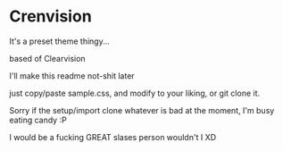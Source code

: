 # Crenvision
It's a preset theme thingy...

based of Clearvision

I'll make this readme not-shit later

just copy/paste sample.css, and modify to your liking, or git clone it.

Sorry if the setup/import clone whatever is bad at the moment, I'm busy eating candy :P

I would be a fucking GREAT slases person wouldn't I XD